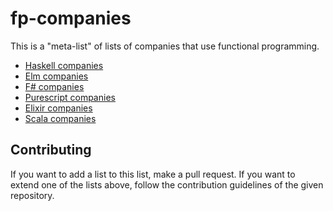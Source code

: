 # fp-companies

This is a "meta-list" of lists of companies that use functional programming.

 - [Haskell companies](https://github.com/erkmos/haskell-companies)
 - [Elm companies](https://github.com/jah2488/elm-companies)
 - [F# companies](https://github.com/fsprojects/fsharp-companies)
 - [Purescript companies](https://github.com/ajnsit/purescript-companies)
 - [Elixir companies](https://github.com/beam-community/elixir-companies)
 - [Scala companies](https://github.com/chreke/scala-companies)

## Contributing

If you want to add a list to this list, make a pull request. If you want to extend one of the lists above, follow the contribution guidelines of the given repository.
